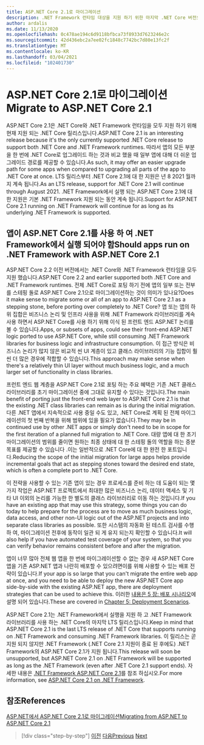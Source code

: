 ```yaml
---
title: ASP.NET Core 2.1로 마이그레이션
description: .NET Framework 런타임 대상을 지원 하기 위한 마지막 .NET Core 버전으로, 일부 앱 마이그레이션 계획의 중간 단계로 .NET Core 2.1로 마이그레이션해야 합니다.
author: ardalis
ms.date: 11/13/2020
ms.openlocfilehash: 0c478ae194c6d9118bfbca73f8933d7623246e2c
ms.sourcegitcommit: 42d436ebc2a7ee02fc1848c7742bc7d80e13fc2f
ms.translationtype: MT
ms.contentlocale: ko-KR
ms.lasthandoff: 03/04/2021
ms.locfileid: "102401730"
---
```

# <a name="migrate-to-aspnet-core-21"></a><span data-ttu-id="46cf3-103">ASP.NET Core 2.1로 마이그레이션</span><span class="sxs-lookup"><span data-stu-id="46cf3-103">Migrate to ASP.NET Core 2.1</span></span>

<span data-ttu-id="46cf3-104">ASP.NET Core 2.1은 .NET Core와 .NET Framework 런타임을 모두 지원 하기 위해 현재 지원 되는 .NET Core 릴리스입니다.</span><span class="sxs-lookup"><span data-stu-id="46cf3-104">ASP.NET Core 2.1 is an interesting release because it's the only currently supported .NET Core release to support both .NET Core and .NET Framework runtimes.</span></span> <span data-ttu-id="46cf3-105">따라서 앱의 모든 부분을 한 번에 .NET Core로 업그레이드 하는 것과 비교 했을 때 일부 앱에 대해 더 쉬운 업그레이드 경로를 제공할 수 있습니다.</span><span class="sxs-lookup"><span data-stu-id="46cf3-105">As such, it may offer an easier upgrade path for some apps when compared to upgrading all parts of the app to .NET Core at once.</span></span> <span data-ttu-id="46cf3-106">LTS 릴리스부터 .NET Core 2.1에 대 한 지원은 년 8 2021 월까지 계속 됩니다.</span><span class="sxs-lookup"><span data-stu-id="46cf3-106">As an LTS release, support for .NET Core 2.1 will continue through August 2021.</span></span> <span data-ttu-id="46cf3-107">.NET Framework에서 실행 되는 ASP.NET Core 2.1에 대 한 지원은 기본 .NET Framework 지원 되는 동안 계속 됩니다.</span><span class="sxs-lookup"><span data-stu-id="46cf3-107">Support for ASP.NET Core 2.1 running on .NET Framework will continue for as long as its underlying .NET Framework is supported.</span></span>

## <a name="should-apps-run-on-net-framework-with-aspnet-core-21"></a><span data-ttu-id="46cf3-108">앱이 ASP.NET Core 2.1를 사용 하 여 .NET Framework에서 실행 되어야 함</span><span class="sxs-lookup"><span data-stu-id="46cf3-108">Should apps run on .NET Framework with ASP.NET Core 2.1</span></span>

<span data-ttu-id="46cf3-109">ASP.NET Core 2.2 이전 버전에서는 .NET Core와 .NET Framework 런타임을 모두 지원 했습니다.</span><span class="sxs-lookup"><span data-stu-id="46cf3-109">ASP.NET Core 2.2 and earlier supported both .NET Core and .NET Framework runtimes.</span></span> <span data-ttu-id="46cf3-110">전체 .NET Core로 포팅 하기 전에 앱의 일부 또는 전부를 스테핑 돌로 ASP.NET Core 2.1으로 마이그레이션하는 것이 의미가 있나요?</span><span class="sxs-lookup"><span data-stu-id="46cf3-110">Does it make sense to migrate some or all of an app to ASP.NET Core 2.1 as a stepping stone, before porting over completely to .NET Core?</span></span> <span data-ttu-id="46cf3-111">앱 또는 앱의 하위 집합은 비즈니스 논리 및 인프라 사용을 위해 .NET Framework 라이브러리를 계속 사용 하면서 ASP.NET Core를 사용 하기 위해 이식 된 프런트 엔드 ASP.NET 논리를 볼 수 있습니다.</span><span class="sxs-lookup"><span data-stu-id="46cf3-111">Apps, or subsets of apps, could see their front-end ASP.NET logic ported to use ASP.NET Core, while still consuming .NET Framework libraries for business logic and infrastructure consumption.</span></span> <span data-ttu-id="46cf3-112">이 접근 방식은 비즈니스 논리가 많지 않은 비교적 씬 UI 계층이 있고 클래스 라이브러리의 기능 집합이 훨씬 더 많은 경우에 적합할 수 있습니다.</span><span class="sxs-lookup"><span data-stu-id="46cf3-112">This approach may make sense when there's a relatively thin UI layer without much business logic, and a much larger set of functionality in class libraries.</span></span>

<span data-ttu-id="46cf3-113">프런트 엔드 웹 계층을 ASP.NET Core 2.1로 포팅 하는 주요 혜택은 기존 .NET 클래스 라이브러리를 초기 마이그레이션 중에 그대로 유지할 수 있다는 것입니다.</span><span class="sxs-lookup"><span data-stu-id="46cf3-113">The main benefit of porting just the front-end web layer to ASP.NET Core 2.1 is that the existing .NET class libraries can remain as is during the initial migration.</span></span> <span data-ttu-id="46cf3-114">다른 .NET 앱에서 지속적으로 사용 중일 수도 있고, .NET Core로 계획 된 전체 마이그레이션의 첫 번째 반복을 위해 범위에 있을 필요가 없습니다.</span><span class="sxs-lookup"><span data-stu-id="46cf3-114">They may be in continued use by other .NET apps or simply don't need to be in scope for the first iteration of a planned full migration to .NET Core.</span></span> <span data-ttu-id="46cf3-115">대량 앱에 대 한 초기 마이그레이션의 범위를 줄이면 원하는 최종 상태에 대 한 스테핑 돌의 역할을 하는 증분 목표를 제공할 수 있습니다 .이는 일반적으로 .NET Core에 대 한 완전 한 포트입니다.</span><span class="sxs-lookup"><span data-stu-id="46cf3-115">Reducing the scope of the initial migration for large apps helps provide incremental goals that act as stepping stones toward the desired end state, which is often a complete port to .NET Core.</span></span>

<span data-ttu-id="46cf3-116">이 전략을 사용할 수 있는 기존 앱이 있는 경우 프로세스를 준비 하는 데 도움이 되는 몇 가지 작업은 ASP.NET 프로젝트에서 최대한 많은 비즈니스 논리, 데이터 액세스 및 기타 UI 이외의 논리를 가능한 한 별도의 클래스 라이브러리로 이동 하는 것입니다.</span><span class="sxs-lookup"><span data-stu-id="46cf3-116">If you have an existing app that may use this strategy, some things you can do today to help prepare for the process are to move as much business logic, data access, and other non-UI logic out of the ASP.NET projects and into separate class libraries as possible.</span></span> <span data-ttu-id="46cf3-117">또한 시스템의 자동화 된 테스트 검사를 수행 하 여, 마이그레이션 전후에 동작이 일관 되 게 유지 되는지 확인할 수 있습니다.</span><span class="sxs-lookup"><span data-stu-id="46cf3-117">It will also help if you have automated test coverage of your system, so that you can verify behavior remains consistent before and after the migration.</span></span>

<span data-ttu-id="46cf3-118">앱이 너무 많아 전체 웹 앱을 한 번에 마이그레이션할 수 없는 경우 새 ASP.NET Core 앱을 기존 ASP.NET 앱과 나란히 배포할 수 있으려면이를 위해 사용할 수 있는 배포 전략이 있습니다.</span><span class="sxs-lookup"><span data-stu-id="46cf3-118">If your app is so large that you can't migrate the entire web app at once, and you need to be able to deploy the new ASP.NET Core app side-by-side with the existing ASP.NET app, there are deployment strategies that can be used to achieve this.</span></span> <span data-ttu-id="46cf3-119">이러한 [내용은 5 장: 배포 시나리오](deployment-scenarios.md)에 설명 되어 있습니다.</span><span class="sxs-lookup"><span data-stu-id="46cf3-119">These are covered in [Chapter 5: Deployment Scenarios](deployment-scenarios.md).</span></span>

<span data-ttu-id="46cf3-120">ASP.NET Core 2.1는 .NET Framework에서 실행을 지원 하 고 .NET Framework 라이브러리를 사용 하는 .NET Core의 마지막 LTS 릴리스입니다.</span><span class="sxs-lookup"><span data-stu-id="46cf3-120">Keep in mind that ASP.NET Core 2.1 is the last LTS release of .NET Core that supports running on .NET Framework and consuming .NET Framework libraries.</span></span> <span data-ttu-id="46cf3-121">이 릴리스는 곧 지원 되지 않지만 .NET Framework (.NET Core 2.1 지원이 종료 된 후에도) .NET Framework의 ASP.NET Core 2.1가 지원 됩니다.</span><span class="sxs-lookup"><span data-stu-id="46cf3-121">This release will soon be unsupported, but ASP.NET Core 2.1 on .NET Framework will be supported as long as the .NET Framework (even after .NET Core 2.1 support ends).</span></span> <span data-ttu-id="46cf3-122">자세한 내용은 [.NET Framework ASP.NET Core 2.1](https://dotnet.microsoft.com/platform/support/policy/dotnet-core)를 참조 하십시오.</span><span class="sxs-lookup"><span data-stu-id="46cf3-122">For more information, see [ASP.NET Core 2.1 on .NET Framework](https://dotnet.microsoft.com/platform/support/policy/dotnet-core).</span></span>

## <a name="references"></a><span data-ttu-id="46cf3-123">참조</span><span class="sxs-lookup"><span data-stu-id="46cf3-123">References</span></span>

[<span data-ttu-id="46cf3-124">ASP.NET에서 ASP.NET Core 2.1로 마이그레이션</span><span class="sxs-lookup"><span data-stu-id="46cf3-124">Migrating from ASP.NET to ASP.NET Core 2.1</span></span>](/aspnet/core/migration/proper-to-2x/?preserve-view=true&view=aspnetcore-2.1)

>[!div class="step-by-step"]
><span data-ttu-id="46cf3-125">[이전](migration-considerations.md)
>[다음](choose-net-core-version.md)</span><span class="sxs-lookup"><span data-stu-id="46cf3-125">[Previous](migration-considerations.md)
[Next](choose-net-core-version.md)</span></span>
